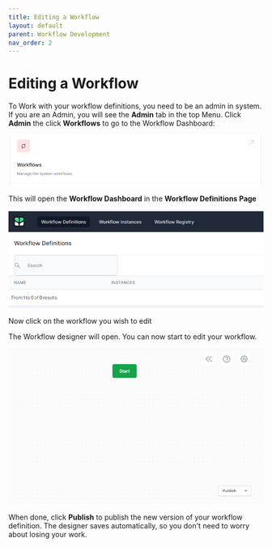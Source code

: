 ```yaml
---
title: Editing a Workflow
layout: default
parent: Workflow Development
nav_order: 2
---
```


# Editing a Workflow

To Work with your workflow definitions, you need to be an admin in system. If you are an Admin, you will see the **Admin** tab in the top Menu. Click **Admin** the click **Workflows** to go to the Workflow Dashboard:

![](2023-02-02-09-48-20.png)

This will open the **Workflow Dashboard** in the **Workflow Definitions Page**

![](2023-02-02-09-49-23.png)

Now click on the workflow you wish to edit

The Workflow designer will open. You can now start to edit your workflow.

![](2023-02-02-09-55-25.png)

When done, click **Publish** to publish the new version of your workflow definition. The designer saves automatically, so you don't need to worry about losing your work.